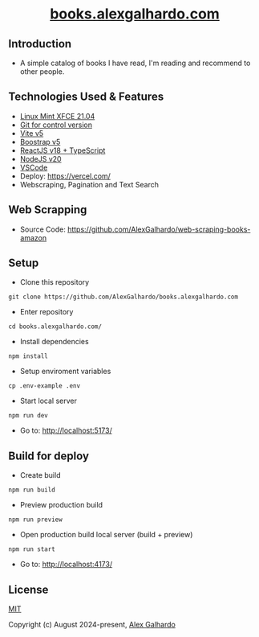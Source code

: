 <div align="center">
 <h1 align="center"><a href="https://books.alexgalhardo.com" target="_blank">books.alexgalhardo.com</a></h1>
</div>

## Introduction

* A simple catalog of books I have read, I'm reading and recommend to other people.

## Technologies Used & Features

* [Linux Mint XFCE 21.04](https://linuxmint.com/)
* [Git for control version](https://git-scm.com/)
* [Vite v5](https://vitejs.dev/)
* [Boostrap v5](https://getbootstrap.com/)
* [ReactJS v18 + TypeScript](https://react.dev/)
* [NodeJS v20](https://nodejs.org/en)
* [VSCode](https://code.visualstudio.com/)
* Deploy: <https://vercel.com/>
* Webscraping, Pagination and Text Search

## Web Scrapping

* Source Code: <https://github.com/AlexGalhardo/web-scraping-books-amazon>

## Setup

* Clone this repository

<!---->

```
git clone https://github.com/AlexGalhardo/books.alexgalhardo.com
```

* Enter repository

<!---->

```
cd books.alexgalhardo.com/
```

* Install dependencies

<!---->

```
npm install
```

* Setup enviroment variables

<!---->

```
cp .env-example .env
```

* Start local server

<!---->

```
npm run dev
```

* Go to: <http://localhost:5173/>

## Build for deploy

* Create build

<!---->

```
npm run build
```

* Preview production build

<!---->

```
npm run preview
```

* Open production build local server (build + preview)

<!---->

```
npm run start
```

* Go to: <http://localhost:4173/>

## License

[MIT](http://opensource.org/licenses/MIT)

Copyright (c) August 2024-present, [Alex Galhardo](https://github.com/AlexGalhardo)
